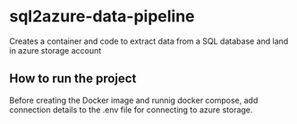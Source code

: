 # sql2azure-data-pipeline
Creates a container and code to extract data from a SQL database and land in azure storage account 

## How to run the project

Before creating the Docker image and runnig docker compose, add connection details to the .env file for connecting to azure storage.
